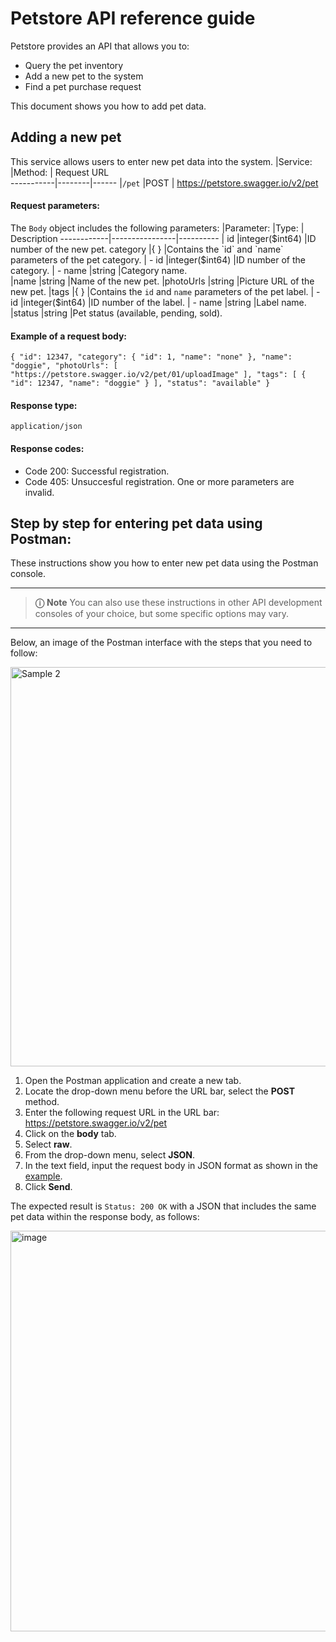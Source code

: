 # Petstore API reference guide
Petstore provides an API that allows you to:
- Query the pet inventory
- Add a new pet to the system
- Find a pet purchase request

This document shows you how to add pet data.

## Adding a new pet
This service allows users to enter new pet data into the system.
|Service: |Method: | Request URL                        
-----------|--------|------
|`/pet`    |POST    | https://petstore.swagger.io/v2/pet       
       
 #### Request parameters:
The `Body` object includes the following parameters:
|Parameter: |Type:           | Description
------------|----------------|----------
|  id       |integer($int64) |ID number of the new pet. 
category    |{ }             |Contains the `id` and `name` parameters of the pet category.            
|  - id     |integer($int64) |ID number of the category.
|  - name   |string          |Category name.     
|name       |string          |Name of the new pet.
|photoUrls  |string          |Picture URL of the new pet.
|tags       |{ }             |Contains the `id` and `name` parameters of the pet label.
|  - id     |integer($int64) |ID number of the label.
|  - name   |string          |Label name.    
|status     |string          |Pet status (available, pending, sold).

#### Example of a request body:
`{
    "id": 12347,
    "category": {
        "id": 1,
        "name": "none"
    },
    "name": "doggie",
    "photoUrls": [
        "https://petstore.swagger.io/v2/pet/01/uploadImage"
    ],
    "tags": [
        {
            "id": 12347,
            "name": "doggie"
        }
    ],
    "status": "available"
}`
 #### Response type:
 `application/json`
 #### Response codes:
- Code 200: Successful registration.
- Code 405: Unsuccesful registration. One or more parameters are invalid.
 
## Step by step for entering pet data using Postman:
These instructions show you how to enter new pet data using the Postman console.
___
> **&#9432;** **Note** You can also use these instructions in other API development consoles of your choice, but some specific options may vary.
___
Below, an image of the Postman interface with the steps that you need to follow:

<img width="639" alt="Sample 2" src="https://github.com/danielssierrac/API_Petstore/assets/53789669/330408f3-a7cc-457a-bbf7-43baceb8822c">

1. Open the Postman application and create a new tab.
2. Locate the drop-down menu before the URL bar, select the **POST** method.
3. Enter the following request URL in the URL bar: https://petstore.swagger.io/v2/pet
4. Click on the **body** tab.
5. Select **raw**.
6. From the drop-down menu, select **JSON**.
7. In the text field, input the request body in JSON format as shown in the [example](#example-of-a-request-body).
8. Click **Send**.
 
The expected result is `Status: 200 OK` with a JSON that includes the same pet data within the response body, as follows:

<img width="641" alt="image" src="https://github.com/danielssierrac/API_Petstore/assets/53789669/e374ca2e-a619-4438-8e4b-0058c16e6c4f">

